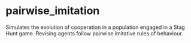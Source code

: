 # pairwise_imitation
Simulates the evolution of cooperation in a population engaged in a Stag Hunt game. Revising agents follow pairwise imitative rules of behaviour.
